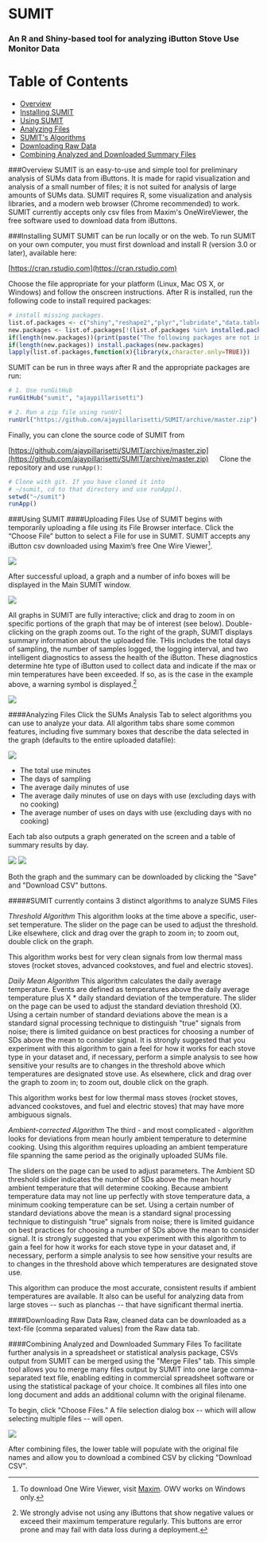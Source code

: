 # SUMIT
### An R and Shiny-based tool for analyzing iButton Stove Use Monitor Data

# Table of Contents
  * [Overview](#Overview)
  * [Installing SUMIT](#installing-sumit)
  * [Using SUMIT](#using-sumit)
  * [Analyzing Files](#analyzing-files)
  * [SUMIT's Algorithms](#sumit-currently-contains-3-distinct-algorithms-to-analyze-sums-files)
  * [Downloading Raw Data](#downloading-raw-data)
  * [Combining Analyzed and Downloaded Summary Files](#combining-analyzed-and-downloaded-summary-files)

###Overview
SUMIT is an easy-to-use and simple tool for preliminary analysis of SUMs data from iButtons. It is made for rapid visualization and analysis of a small number of files; it is not suited for analysis of large amounts of SUMs data. SUMIT requires R, some visualization and analysis libraries, and a modern web browser (Chrome recommended) to work. SUMIT currently accepts only csv files from Maxim's OneWireViewer, the free software used to download data from iButtons.

###Installing SUMIT
SUMIT can be run locally or on the web. To run SUMIT on your own computer, you must first download and install R (version 3.0 or later), available here:

[https://cran.rstudio.com](https://cran.rstudio.com)

Choose the file appropriate for your platform (Linux, Mac OS X, or Windows) and follow the onscreen instructions. After R is installed, run the following code to install required packages:

```R
# install missing packages.
list.of.packages <- c("shiny","reshape2","plyr","lubridate","data.table","dygraphs","xts","devtools","shinydashboard","shinyBS","scales")
new.packages <- list.of.packages[!(list.of.packages %in% installed.packages()[,"Package"])]
if(length(new.packages))(print(paste("The following packages are not installed: ", new.packages, sep="")))else(print("All packages installed"))
if(length(new.packages)) install.packages(new.packages)
lapply(list.of.packages,function(x){library(x,character.only=TRUE)}) 
```

SUMIT can be run in three ways after R and the appropriate packages are run:

```R
# 1. Use runGitHub
runGitHub("sumit", "ajaypillarisetti")

# 2. Run a zip file using runUrl
runUrl("https://github.com/ajaypillarisetti/SUMIT/archive/master.zip")
```

Finally, you can clone the source code of SUMIT from 

[https://github.com/ajaypillarisetti/SUMIT/archive/master.zip](https://github.com/ajaypillarisetti/SUMIT/archive/master.zip)
 
Clone the repository and use `runApp()`:

```R
# Clone with git. If you have cloned it into
# ~/sumit, cd to that directory and use runApp().
setwd("~/sumit")
runApp()
```

###Using SUMIT
####Uploading Files
Use of SUMIT begins with temporarily uploading a file using its File Browser interface. Click the “Choose File” button to select a File for use in SUMIT. SUMIT accepts any iButton csv downloaded using Maxim’s free One Wire Viewer[^1].

![](documentation_images/Welcome_to_SUMIT.png)

After successful upload, a graph and a number of info boxes will be displayed in the Main SUMIT window.

![](documentation_images/Success_upload.png)

All graphs in SUMIT are fully interactive; click and drag to zoom in on specific portions of the graph that may be of interest (see below). Double-clicking on the graph zooms out. To the right of the graph, SUMIT displays summary information about the uploaded file. THis includes the total days of sampling, the number of samples logged, the logging interval, and two intelligent diagnostics to assess the health of the iButton. These diagnostics determine hte type of iButton used to collect data and indicate if the max or min temperatures have been exceeded. If so, as is the case in the example above, a warning symbol is displayed.[^2] 

![](documentation_images/Interact_with_%20Viewer.gif)

####Analyzing Files
Click the SUMs Analysis Tab to select algorithms you can use to analyze your data. All algorithm tabs share some common features, including five summary boxes that describe the data selected in the graph (defaults to the entire uploaded datafile):

![](documentation_images/summary.png)

- The total use minutes 
- The days of sampling
- The average daily minutes of use
- The average daily minutes of use on days with use (excluding days with no cooking)
- The average number of uses on days with use (excluding days with no cooking)

Each tab also outputs a graph generated on the screen and a table of summary results by day. 

![](documentation_images/graph.png)
![](documentation_images/Table.png)

Both the graph and the summary can be downloaded by clicking the "Save" and "Download CSV" buttons.  

#####SUMIT currently contains 3 distinct algorithms to analyze SUMS Files

*Threshold Algorithm*
This algorithm looks at the time above a specific, user-set temperature. The slider on the page can be used to adjust the threshold. Like elsewhere, click and drag over the graph to zoom in; to zoom out, double click on the graph.

This algorithm works best for very clean signals from low thermal mass stoves (rocket stoves, advanced cookstoves, and fuel and electric stoves).

*Daily Mean Algorithm*
This algorithm calculates the daily average temperature. Events are defined as temperatures above the daily average temperature plus X * daily standard deviation of the temperature. The slider on the page can be used to adjust the standard deviation threshold (X). Using a certain number of standard deviations above the mean is a standard signal processing technique to distinguish "true" signals from noise; there is limited guidance on best practices for choosing a number of SDs above the mean to consider signal. It is strongly suggested that you experiment with this algorithm to gain a feel for how it works for each stove type in your dataset and, if necessary, perform a simple analysis to see how sensitive your results are to changes in the threshold above which temperatures are designated stove use. As elsewhere, click and drag over the graph to zoom in; to zoom out, double click on the graph.

This algorithm works best for low thermal mass stoves (rocket stoves, advanced cookstoves, and fuel and electric stoves) that may have more ambiguous signals.

*Ambient-corrected Algorithm*
The third - and most complicated - algorithm looks for deviations from mean hourly ambient temperature to determine cooking. Using this algorithm requires uploading an ambient temperature file spanning the same period as the originally uploaded SUMs file. 

The sliders on the page can be used to adjust parameters. The Ambient SD threshold slider indicates the number of SDs above the mean hourly ambient temperature that will determine cooking. Because ambient temperature data may not line up perfectly with stove temperature data, a minimum cooking temperature can be set. Using a certain number of standard deviations above the mean is a standard signal processing technique to distinguish "true" signals from noise; there is limited guidance on best practices for choosing a number of SDs above the mean to consider signal. It is strongly suggested that you experiment with this algorithm to gain a feel for how it works for each stove type in your dataset and, if necessary, perform a simple analysis to see how sensitive your results are to changes in the threshold above which temperatures are designated stove use. 

This algorithm can produce the most accurate, consistent results if ambient temperatures are available. It also can be useful for analyzing data from large stoves -- such as planchas -- that have significant thermal inertia. 

####Downloading Raw Data
Raw, cleaned data can be downloaded as a text-file (comma separated values) from the Raw data tab.

####Combining Analyzed and Downloaded Summary Files
To facilitate further analysis in a spreadsheet or statistical analysis package, CSVs output from SUMIT can be merged using the "Merge Files" tab. This simple tool allows you to merge many files output by SUMIT into one large comma-separated text file, enabling editing in commercial spreadsheet software or using the statistical package of your choice. It combines all files into one long document and adds an additional column with the original filename.

To begin, click "Choose Files." A file selection dialog box -- which will allow selecting multiple files -- will open. 

![](documentation_images/merger.png)

After combining files, the lower table will populate with the original file names and allow you to download a combined CSV by clicking "Download CSV".

[^1]: To download One Wire Viewer, visit [Maxim](http://www.maximintegrated.com/en/products/ibutton/software/1wire/OneWireViewer.cfm). OWV works on Windows only. 
[^2]: We strongly advise not using any iButtons that show negative values or exceed their maximum temperature regularly. This buttons are error prone and may fail with data loss during a deployment.
